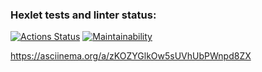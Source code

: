 ### Hexlet tests and linter status:
[![Actions Status](https://github.com/KostyaGro/frontend-project-44/workflows/hexlet-check/badge.svg)](https://github.com/KostyaGro/frontend-project-44/actions)
[![Maintainability](https://api.codeclimate.com/v1/badges/53a325a423f4dbec2f63/maintainability)](https://codeclimate.com/github/KostyaGro/frontend-project-44/maintainability)

https://asciinema.org/a/zKOZYGlkOw5sUVhUbPWnpd8ZX